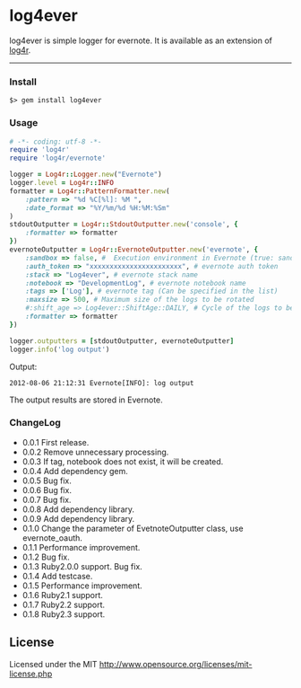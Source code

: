 # log4ever

log4ever is simple logger for evernote. It is available as an extension of [log4r](http://log4r.rubyforge.org/).
***
### Install
```
$> gem install log4ever
```

### Usage
```ruby
# -*- coding: utf-8 -*-
require 'log4r'
require 'log4r/evernote'

logger = Log4r::Logger.new("Evernote")
logger.level = Log4r::INFO
formatter = Log4r::PatternFormatter.new(
    :pattern => "%d %C[%l]: %M ",
    :date_format => "%Y/%m/%d %H:%M:%Sm"
)
stdoutOutputter = Log4r::StdoutOutputter.new('console', {
    :formatter => formatter
})
evernoteOutputter = Log4r::EvernoteOutputter.new('evernote', {
    :sandbox => false, #  Execution environment in Evernote (true: sandbox, false: production, default: production)
    :auth_token => "xxxxxxxxxxxxxxxxxxxxxxx", # evernote auth token
    :stack => "Log4ever", # evernote stack name
    :notebook => "DevelopmentLog", # evernote notebook name
    :tags => ['Log'], # evernote tag (Can be specified in the list)
    :maxsize => 500, # Maximum size of the logs to be rotated
    #:shift_age => Log4ever::ShiftAge::DAILY, # Cycle of the logs to be rotated
    :formatter => formatter
})

logger.outputters = [stdoutOutputter, evernoteOutputter]
logger.info('log output')
```

Output:
```
2012-08-06 21:12:31 Evernote[INFO]: log output
```

The output results are stored in Evernote.

### ChangeLog
* 0.0.1
First release.
* 0.0.2
Remove unnecessary processing.
* 0.0.3
If tag, notebook does not exist, it will be created.
* 0.0.4
Add dependency gem.
* 0.0.5
Bug fix.
* 0.0.6
Bug fix.
* 0.0.7
Bug fix.
* 0.0.8
Add dependency library.
* 0.0.9
Add dependency library.
* 0.1.0
Change the parameter of EvetnoteOutputter class, use evernote_oauth.
* 0.1.1
Performance improvement.
* 0.1.2
Bug fix.
* 0.1.3
Ruby2.0.0 support. Bug fix.
* 0.1.4
Add testcase.
* 0.1.5
Performance improvement.
* 0.1.6
Ruby2.1 support.
* 0.1.7
Ruby2.2 support.
* 0.1.8
Ruby2.3 support.

## License
Licensed under the MIT
http://www.opensource.org/licenses/mit-license.php
